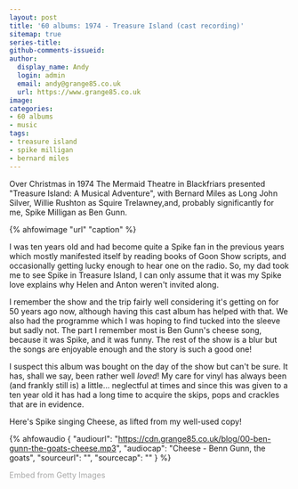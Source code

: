 ```yaml
---
layout: post
title: '60 albums: 1974 - Treasure Island (cast recording)'
sitemap: true
series-title:
github-comments-issueid:
author:
  display_name: Andy
  login: admin
  email: andy@grange85.co.uk
  url: https://www.grange85.co.uk
image:
categories:
- 60 albums
- music
tags:
- treasure island
- spike milligan
- bernard miles
---
```

Over Christmas in 1974 The Mermaid Theatre in Blackfriars presented "Treasure Island: A Musical Adventure", with Bernard Miles as Long John Silver, Willie Rushton as Squire Trelawney,and, probably significantly for me, Spike Milligan as Ben Gunn.

{% ahfowimage "url" "caption" %}

I was ten years old and had become quite a Spike fan in the previous years which mostly manifested itself by reading books of Goon Show scripts, and occasionally getting lucky enough to hear one on the radio. So, my dad took me to see Spike in Treasure Island, I can only assume that it was my Spike love explains why Helen and Anton weren't invited along.

I remember the show and the trip fairly well considering it's getting on for 50 years ago now, although having this cast album has helped with that. We also had the programme which I was hoping to find tucked into the sleeve but sadly not. The part I remember most is Ben Gunn's cheese song, because it was Spike, and it was funny. The rest of the show is a blur but the songs are enjoyable enough and the story is such a good one!

I suspect this album was bought on the day of the show but can't be sure. It has, shall we say, been rather well _loved_! My care for vinyl has always been (and frankly still is) a little... neglectful at times and since this was given to a ten year old it has had a long time to acquire the skips, pops and crackles that are in evidence.

Here's Spike singing Cheese, as lifted from my well-used copy!

{% ahfowaudio {
"audiourl": "https://cdn.grange85.co.uk/blog/00-ben-gunn-the-goats-cheese.mp3",
"audiocap": "Cheese - Benn Gunn, the goats",
"sourceurl": "",
"sourcecap": ""
} %}

<a id='PUhYk7yvTd149ArrJ31CZg' class='gie-single' href='http://www.gettyimages.com/detail/1328574241' target='_blank' style='color:#a7a7a7;text-decoration:none;font-weight:normal !important;border:none;display:inline-block;'>Embed from Getty Images</a><script>window.gie=window.gie||function(c){(gie.q=gie.q||[]).push(c)};gie(function(){gie.widgets.load({id:'PUhYk7yvTd149ArrJ31CZg',sig:'l0kgj8vsHy_oVmCYeWNhTz1z7qEmtQ-6FYIZx7gv4Aw=',w:'594px',h:'562px',items:'1328574241',caption: true ,tld:'com',is360: false })});</script><script src='//embed-cdn.gettyimages.com/widgets.js' charset='utf-8' async></script>
